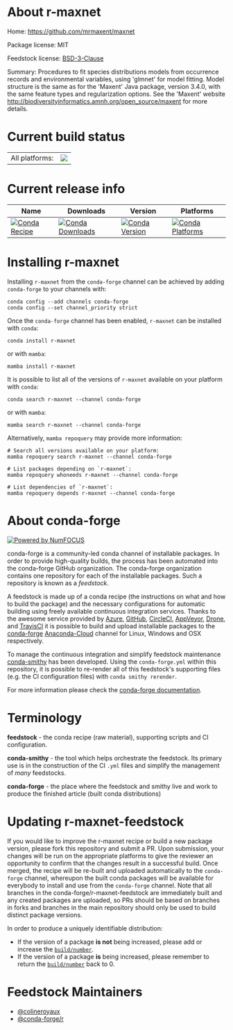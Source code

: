 About r-maxnet
==============

Home: https://github.com/mrmaxent/maxnet

Package license: MIT

Feedstock license: [BSD-3-Clause](https://github.com/conda-forge/r-maxnet-feedstock/blob/main/LICENSE.txt)

Summary: Procedures to fit species distributions models from occurrence records and environmental variables, using 'glmnet' for model fitting. Model structure is the same as for the 'Maxent' Java package, version 3.4.0, with the same feature types and regularization options.  See the 'Maxent' website <http://biodiversityinformatics.amnh.org/open_source/maxent> for more details.

Current build status
====================


<table><tr><td>All platforms:</td>
    <td>
      <a href="https://dev.azure.com/conda-forge/feedstock-builds/_build/latest?definitionId=12265&branchName=main">
        <img src="https://dev.azure.com/conda-forge/feedstock-builds/_apis/build/status/r-maxnet-feedstock?branchName=main">
      </a>
    </td>
  </tr>
</table>

Current release info
====================

| Name | Downloads | Version | Platforms |
| --- | --- | --- | --- |
| [![Conda Recipe](https://img.shields.io/badge/recipe-r--maxnet-green.svg)](https://anaconda.org/conda-forge/r-maxnet) | [![Conda Downloads](https://img.shields.io/conda/dn/conda-forge/r-maxnet.svg)](https://anaconda.org/conda-forge/r-maxnet) | [![Conda Version](https://img.shields.io/conda/vn/conda-forge/r-maxnet.svg)](https://anaconda.org/conda-forge/r-maxnet) | [![Conda Platforms](https://img.shields.io/conda/pn/conda-forge/r-maxnet.svg)](https://anaconda.org/conda-forge/r-maxnet) |

Installing r-maxnet
===================

Installing `r-maxnet` from the `conda-forge` channel can be achieved by adding `conda-forge` to your channels with:

```
conda config --add channels conda-forge
conda config --set channel_priority strict
```

Once the `conda-forge` channel has been enabled, `r-maxnet` can be installed with `conda`:

```
conda install r-maxnet
```

or with `mamba`:

```
mamba install r-maxnet
```

It is possible to list all of the versions of `r-maxnet` available on your platform with `conda`:

```
conda search r-maxnet --channel conda-forge
```

or with `mamba`:

```
mamba search r-maxnet --channel conda-forge
```

Alternatively, `mamba repoquery` may provide more information:

```
# Search all versions available on your platform:
mamba repoquery search r-maxnet --channel conda-forge

# List packages depending on `r-maxnet`:
mamba repoquery whoneeds r-maxnet --channel conda-forge

# List dependencies of `r-maxnet`:
mamba repoquery depends r-maxnet --channel conda-forge
```


About conda-forge
=================

[![Powered by
NumFOCUS](https://img.shields.io/badge/powered%20by-NumFOCUS-orange.svg?style=flat&colorA=E1523D&colorB=007D8A)](https://numfocus.org)

conda-forge is a community-led conda channel of installable packages.
In order to provide high-quality builds, the process has been automated into the
conda-forge GitHub organization. The conda-forge organization contains one repository
for each of the installable packages. Such a repository is known as a *feedstock*.

A feedstock is made up of a conda recipe (the instructions on what and how to build
the package) and the necessary configurations for automatic building using freely
available continuous integration services. Thanks to the awesome service provided by
[Azure](https://azure.microsoft.com/en-us/services/devops/), [GitHub](https://github.com/),
[CircleCI](https://circleci.com/), [AppVeyor](https://www.appveyor.com/),
[Drone](https://cloud.drone.io/welcome), and [TravisCI](https://travis-ci.com/)
it is possible to build and upload installable packages to the
[conda-forge](https://anaconda.org/conda-forge) [Anaconda-Cloud](https://anaconda.org/)
channel for Linux, Windows and OSX respectively.

To manage the continuous integration and simplify feedstock maintenance
[conda-smithy](https://github.com/conda-forge/conda-smithy) has been developed.
Using the ``conda-forge.yml`` within this repository, it is possible to re-render all of
this feedstock's supporting files (e.g. the CI configuration files) with ``conda smithy rerender``.

For more information please check the [conda-forge documentation](https://conda-forge.org/docs/).

Terminology
===========

**feedstock** - the conda recipe (raw material), supporting scripts and CI configuration.

**conda-smithy** - the tool which helps orchestrate the feedstock.
                   Its primary use is in the construction of the CI ``.yml`` files
                   and simplify the management of *many* feedstocks.

**conda-forge** - the place where the feedstock and smithy live and work to
                  produce the finished article (built conda distributions)


Updating r-maxnet-feedstock
===========================

If you would like to improve the r-maxnet recipe or build a new
package version, please fork this repository and submit a PR. Upon submission,
your changes will be run on the appropriate platforms to give the reviewer an
opportunity to confirm that the changes result in a successful build. Once
merged, the recipe will be re-built and uploaded automatically to the
`conda-forge` channel, whereupon the built conda packages will be available for
everybody to install and use from the `conda-forge` channel.
Note that all branches in the conda-forge/r-maxnet-feedstock are
immediately built and any created packages are uploaded, so PRs should be based
on branches in forks and branches in the main repository should only be used to
build distinct package versions.

In order to produce a uniquely identifiable distribution:
 * If the version of a package **is not** being increased, please add or increase
   the [``build/number``](https://docs.conda.io/projects/conda-build/en/latest/resources/define-metadata.html#build-number-and-string).
 * If the version of a package **is** being increased, please remember to return
   the [``build/number``](https://docs.conda.io/projects/conda-build/en/latest/resources/define-metadata.html#build-number-and-string)
   back to 0.

Feedstock Maintainers
=====================

* [@colineroyaux](https://github.com/colineroyaux/)
* [@conda-forge/r](https://github.com/conda-forge/r/)

